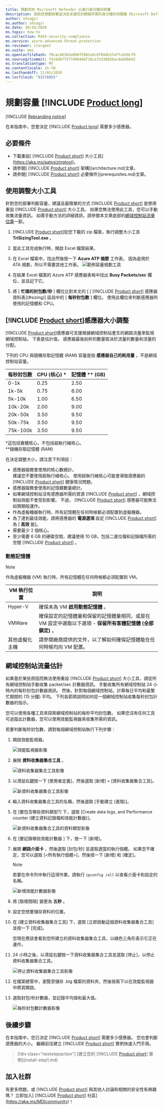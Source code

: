 ```yaml
---
title: 規劃您的 Microsoft Defender 以進行身分識別部署
description: 協助您規劃部署並決定支援您的網路所需的身分識別伺服器 Microsoft Defender 數量
author: shsagir
ms.author: shsagir
ms.date: 10/26/2020
ms.topic: how-to
ms.collection: M365-security-compliance
ms.service: azure-advanced-threat-protection
ms.reviewer: itargoet
ms.suite: ems
ms.openlocfilehash: f9cac463b5a99075901a9c0f68db37affcb50cf9
ms.sourcegitcommit: f434dbff577d9944df18ca7533d026acdab0bb42
ms.translationtype: MT
ms.contentlocale: zh-TW
ms.lasthandoff: 11/03/2020
ms.locfileid: "93276855"
---
```

# <a name="plan-capacity-for-product-long"></a>規劃容量 [!INCLUDE [Product long](includes/product-long.md)]

[!INCLUDE [Rebranding notice](includes/rebranding.md)]

在本指南中，您會決定 [!INCLUDE [Product long](includes/product-long.md)] 需要多少感應器。

## <a name="prerequisites"></a>必要條件

- 下載重設[ [!INCLUDE [Product short](includes/product-short.md)] 大小工具](https://aka.ms/aatpsizingtool)。
- 請參閱[ [!INCLUDE [Product short](includes/product-short.md)] 架構](architecture.md)文章。
- 請參閱[ [!INCLUDE [Product short](includes/product-short.md)] 必要條件](prerequisites.md)文章。

## <a name="use-the-sizing-tool"></a>使用調整大小工具

針對您的部署判斷容量，建議且最簡單的方式 [!INCLUDE [Product short](includes/product-short.md)] 是使用重設 [!INCLUDE [Product short](includes/product-short.md)] 大小工具。 如果您無法使用此工具，您可以手動收集流量資訊。 如需手動方法的詳細資訊，請參閱本文章底部的[網域控制站流量估算](#manual-sizing)一節。

1. [!INCLUDE [Product short](includes/product-short.md)]從您下載的 zip 檔案，執行調整大小工具 **TriSizingTool.exe** 。
1. 當此工具完成執行時，開啟 Excel 檔案結果。
1. 在 Excel 檔案中，找出然後按一下 **Azure ATP 摘要** 工作表。 因為是用於 ATA 規劃，所以不需要其他工作表。
    ![範例容量規劃工具](media/capacity-tool.png)

1. 在結果 Excel 檔案的 Azure ATP 感應器表格中找出 **Busy Packets/sec** 欄位，並且記下它。
1. 將 [ **忙碌的封包數/秒** ] 欄位比對本文的 [ [ [!INCLUDE [Product short](includes/product-short.md)] 感應器資料表](#sizing)] 區段中的 [ **每秒封包數** ] 欄位。 使用此欄位來判斷感應器所使用的記憶體和 CPU。

## <a name="product-short-sensor-sizing"></a><a name="sizing"></a>[!INCLUDE [Product short](includes/product-short.md)]感應器大小調整

[!INCLUDE [Product short](includes/product-short.md)]感應器可支援根據網域控制站產生的網路流量來監視網域控制站。 下表是估計值。 感應器最後剖析的數量取決於流量的數量和流量的分配。

下列的 CPU 與隨機存取記憶體 (RAM) 容量是指 **感應器自己的耗用量** ，不是網域控制站容量。

|每秒封包數|CPU (核心) \*|記憶體 \*\* (GB)|
|----|----|-----|
|0-1k|0.25|2.50|
|1k-5k|0.75|6.00|
|5k-10k|1.00|6.50|
|10k-20k|2.00|9.00|
|20k-50k|3.50|9.50|
|50k-75k |3.50|9.50|
|75k-100k|3.50|9.50|

\*這包括實體核心，不包括超執行緒核心。  
\*\*隨機存取記憶體 (RAM)

在決定調整大小，請注意下列項目：

- 感應器服務會使用的核心數總計。  
建議您不要使用超執行緒核心。 使用超執行緒核心可能會導致感應器的 [!INCLUDE [Product short](includes/product-short.md)] 健康情況問題。
- 感應器服務會使用的記憶體數量總計。
- 如果網域控制站沒有感應器所需的資源 [!INCLUDE [Product short](includes/product-short.md)] ，網域控制站效能不會受到影響。 不過， [!INCLUDE [Product short](includes/product-short.md)] 感應器可能無法如預期般運作。
- 作為虛擬機器執行時，所有記憶體在任何時候都必須配置到虛擬機器。
- 為了達到最佳效能，請將感應器的 **電源選項** 設定 [!INCLUDE [Product short](includes/product-short.md)] 為 [ **高效** 能]。
- 需要最少 2 個核心。
- 至少需要 6 GB 的硬碟空間，建議使用 10 GB，包括二進位檔和記錄檔所需的空間 [!INCLUDE [Product short](includes/product-short.md)] 。

### <a name="dynamic-memory"></a>動態記憶體

> [!NOTE]
> 作為虛擬機器 (VM) 執行時，所有記憶體在任何時候都必須配置到 VM。

|VM 執行位置|說明|
|------------|-------------|
|Hyper-V|確保未為 VM **啟用動態記憶體** 。|
|VMWare|確保設定的記憶體量和保留的記憶體量相同，或是在 VM 設定中選取以下選項 - **保留所有客體記憶體 (全部鎖定)** 。|
|其他虛擬化主機|請參閱廠商提供的文件，以了解如何確保記憶體能在任何時候均向 VM 配置。 |

## <a name="domain-controller-traffic-estimation"></a><a name="manual-sizing"></a>網域控制站流量估計

如果基於某些原因而無法使用重設 [!INCLUDE [Product short](includes/product-short.md)] 大小工具，請從所有網域控制站手動收集 packet/sec 計數器資訊。 手動收集所有網域控制站 24 小時內的每秒封包計數器資訊。 然後，針對每個網域控制站，計算每日平均和最繁忙期間的 (15 分鐘) 平均。 下列各節將說明如何從一個網域控制站收集每秒封包計數器的指示。

您可以使用各種工具來探索網域控制站的每秒平均封包數。 如果您沒有任何工具可追蹤此計數器，您可以使用效能監視器來收集所需的資訊。

若要判斷每秒封包數，請對每個網域控制站執行下列步驟：

1. 開啟效能監視器。

    ![效能監視器影像](media/traffic-estimation-1.png)

1. 展開 **資料收集器集合工具** 。

    ![資料收集器集合工具影像](media/traffic-estimation-2.png)

1. 以滑鼠右鍵按一下 [使用者定義]，然後選取 [新增] &gt; [資料收集器集合工具]。

    ![新資料收集器集合工具影像](media/traffic-estimation-3.png)

1. 輸入資料收集器集合工具的名稱，然後選取 [手動建立 (進階)]。

1. 在 [要包含哪些資料類型?] 下，選取 [Create data logs, and Performance counter (建立資料記錄檔和效能計數器)]。

    ![新資料收集器集合工具的資料類型影像](media/traffic-estimation-5.png)

1. 在 [要記錄哪些效能計數器 ] 下，按一下 [新增]。

1. 展開 **網路介面卡** ，然後選取 [封包/秒] 並選取適當的執行個體。 如果您不確定，您可以選取 [&lt;所有執行個體&gt;]，然後按一下 [新增] 和 [確定]。

    > [!NOTE]
    > 若要在命令列中執行這項作業，請執行 `ipconfig /all` 以查看介面卡和設定的名稱。

    ![新增效能計數器影像](media/traffic-estimation-7.png)

1. 將 [取樣間隔] 變更為 **五秒** 。

1. 設定您想要儲存資料的位置。

1. 在 [建立資料收集器集合工具] 下，選取 [立即啟動這個資料收集器集合工具] 並按一下 [完成]。

    您現在應該會看到您所建立的資料收集器集合工具，以綠色三角形表示它正在運作。

1. 24 小時之後，以滑鼠右鍵按一下資料收集器集合工具並選取 [停止]，以停止資料收集器集合工具。

    ![停止資料收集器集合工具影像](media/traffic-estimation-12.png)

1. 在檔案總管中，瀏覽至儲存 .blg 檔案的資料夾，然後按兩下以在效能監視器中將其開啟。

1. 選取封包/秒計數器，並記錄平均值和最大值。

    ![每秒封包數計數器影像](media/traffic-estimation-14.png)

## <a name="next-steps"></a>後續步驟

在本指南中，您已決定 [!INCLUDE [Product short](includes/product-short.md)] 需要多少感應器。 您也會判斷感應器的大小。 繼續前往建立 [!INCLUDE [Product short](includes/product-short.md)] 實例快速入門手冊。

> [!div class="nextstepaction"]
> [建立您的 [!INCLUDE [Product short](includes/product-short.md)] 實例](install-step1.md)

## <a name="join-the-community"></a>加入社群

有更多問題，或 [!INCLUDE [Product short](includes/product-short.md)] 與其他人討論和相關的安全性有興趣嗎？ 立即加入[ [!INCLUDE [Product short](includes/product-short.md)] 社區](https://aka.ms/MDIcommunity)！
